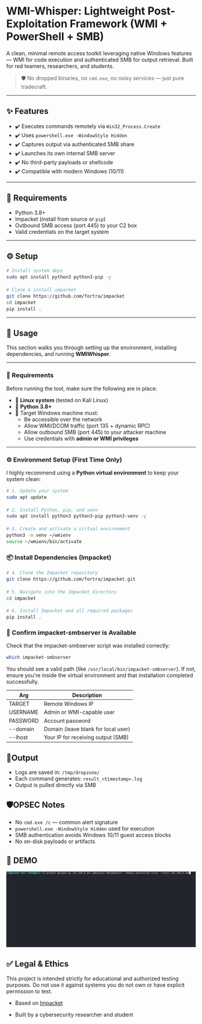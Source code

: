 # WMI-Whisper: Lightweight Post-Exploitation Framework (WMI + PowerShell + SMB)

A clean, minimal remote access toolkit leveraging native Windows features — WMI for code execution and authenticated SMB for output retrieval. Built for red teamers, researchers, and students.

> 🛡️ No dropped binaries, no `cmd.exe`, no noisy services — just pure tradecraft.

---

## ✨ Features
- ✔️ Executes commands remotely via `Win32_Process.Create`
- ✔️ Uses `powershell.exe -WindowStyle Hidden` 
- ✔️ Captures output via authenticated SMB share
- ✔️ Launches its own internal SMB server
- ✔️ No third-party payloads or shellcode
- ✔️ Compatible with modern Windows (10/11)

---

## 🧰 Requirements

- Python 3.8+
- Impacket (install from source or `pip`)
- Outbound SMB access (port 445) to your C2 box
- Valid credentials on the target system

---

## ⚙️ Setup

```bash
# Install system deps
sudo apt install python3 python3-pip -y

# Clone & install impacket
git clone https://github.com/fortra/impacket
cd impacket
pip install .
```

---

## 🚀 Usage

This section walks you through setting up the environment, installing dependencies, and running **WMIWhisper**.

---
### 🧱 Requirements 

Before running the tool, make sure the following are in place:

- 🐧 **Linux system** (tested on Kali Linux)
- 🐍 **Python 3.8+**
- 📡 Target Windows machine must:
  - Be accessible over the network
  - Allow WMI/DCOM traffic (port 135 + dynamic RPC)
  - Allow outbound SMB (port 445) to your attacker machine
  - Use credentials with **admin or WMI privileges**

---

### ⚙️ Environment Setup (First Time Only)

I highly recommend using a **Python virtual environment** to keep your system clean:

```bash
# 1. Update your system
sudo apt update

# 2. Install Python, pip, and venv
sudo apt install python3 python3-pip python3-venv -y

# 3. Create and activate a virtual environment
python3 -m venv ~/wmienv
source ~/wmienv/bin/activate

```

### 📦 Install Dependencies (Impacket)

```bash
# 4. Clone the Impacket repository
git clone https://github.com/fortra/impacket.git

# 5. Navigate into the Impacket directory
cd impacket

# 6. Install Impacket and all required packages
pip install .
```

### 📂 Confirm impacket-smbserver is Available
Check that the impacket-smbserver script was installed correctly:
```bash 
which impacket-smbserver
```
You should see a valid path (like `/usr/local/bin/impacket-smbserver`). If not, ensure you're inside the virtual environment and that installation completed successfully.




| Arg      | Description                         |
| -------- | ----------------------------------- |
| TARGET   | Remote Windows IP                   |
| USERNAME | Admin or WMI-capable user           |
| PASSWORD | Account password                    |
| --domain | Domain (leave blank for local user) |
| --lhost  | Your IP for receiving output (SMB)  |

## 📂Output

- Logs are saved in: `/tmp/dropzone/`
- Each command generates: `result_<timestamp>.log`
- Output is pulled directly via SMB

## 🛡️OPSEC Notes

- No `cmd.exe /c` — common alert signature
- `powershell.exe -WindowStyle Hidden` used for execution
- SMB authentication avoids Windows 10/11 guest access blocks
- No on-disk payloads or artifacts

## 📸 DEMO
![GhostWMIC Demo](extra/whisper.gif)

## ✅ Legal & Ethics
This project is intended strictly for educational and authorized testing purposes.
Do not use it against systems you do not own or have explicit permission to test.


- Based on [Impacket](https://github.com/fortra/impacket)

- Built by a cybersecurity researcher and student



















